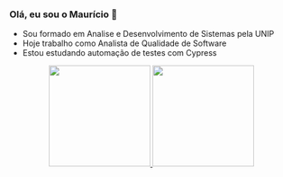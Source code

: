 ### Olá, eu sou o Maurício 👋

-  Sou formado em Analise e Desenvolvimento de Sistemas pela UNIP
-  Hoje trabalho como Analista de Qualidade de Software
-  Estou estudando automação de testes com Cypress

<div align="center">
  <a href="https://github.com/mauricio9spfc">
  <img height="180em" src="https://github-readme-stats.vercel.app/api?username=mauricio9spfc&show_icons=true&theme=dark&include_all_commits=true&count_private=false"/>
  <img height="180em" src="https://github-readme-stats.vercel.app/api/top-langs/?username=mauricio9spfc&layout=compact&langs_count=7&theme=dark"/>
</div>
